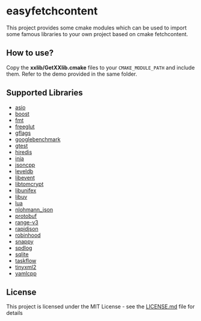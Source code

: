 # easyfetchcontent

This project provides some cmake modules which can be used to import some famous libraries to your own project based on cmake fetchcontent.

## How to use?
Copy the **xxlib/GetXXlib.cmake** files to your `CMAKE_MODULE_PATH` and include them. Refer to the demo provided in the same folder.

## Supported Libraries
- [asio](asio)
- [boost](boost)
- [fmt](fmt)
- [freeglut](freeglut)
- [gflags](gflags)
- [googlebenchmark](googlebenchmark)
- [gtest](gtest)
- [hiredis](hiredis)
- [inja](inja)
- [jsoncpp](jsoncpp)
- [leveldb](leveldb)
- [libevent](libevent)
- [libtomcrypt](libtomcrypt)
- [libunifex](libunifex)
- [libuv](libuv)
- [lua](lua)
- [nlohmann_json](nlohmann_json)
- [protobuf](protobuf)
- [range-v3](range-v3)
- [rapidjson](rapidjson)
- [robinhood](robinhood)
- [snappy](snappy)
- [spdlog](spdlog)
- [sqlite](sqlite)
- [taskflow](taskflow)
- [tinyxml2](tinyxml2)
- [yamlcpp](yamlcpp)

## License
This project is licensed under the MIT License - see the [LICENSE.md](LICENSE.md) file for details
